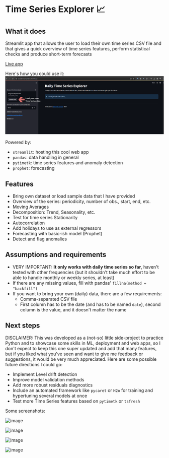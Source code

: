 # Time Series Explorer 📈

## What it does
Streamlit app that allows the user to load their own time series CSV file and that gives a quick overview of time series features, perform statistical checks and produce short-term forecasts

[Live app](https://egcvjidpswxzp7p3ictpax.streamlit.app/)  

Here's how you could use it:
![Demo](./other/demo_daily_time_series_explorer.gif)

Powered by: 
- `streamlit`: hosting this cool web app
- `pandas`: data handling in general
- `pytimetk`: time series features and anomaly detection
- `prophet`: forecasting

## Features
- Bring own dataset or load sample data that I have provided 
- Overview of the series: periodicity, number of obs., start, end, etc.
- Moving Averages
- Decomposition: Trend, Seasonality, etc.
- Test for time series Stationarity
- Autocorrelation
- Add holidays to use as external regressors
- Forecasting with basic-ish model (Prophet)
- Detect and flag anomalies

## Assumptions and requirements
- VERY IMPORTANT: **It only works with daily time series so far**, haven't tested with other frequencies (but it shouldn't take much effort to be able to handle monthly or weekly series, at least)
- If there are any missing values, fill with pandas' `fillna(method = "backfill")`
- If you want to bring your own (daily) data, there are a few requirements:
    - Comma-separated CSV file
    - First column has to be the date (and has to be named `date`), second column is the value, and it doesn't matter the name

## Next steps
DISCLAIMER: This was developed as a (not-so) little side-project to practice Python and to showcase some skills in ML, deployment and web apps, so I don't expect to keep this one super updated and add that many features, but if you liked what you've seen and want to give me feedback or suggestions, it would be very much appreciated.
Here are some possible future directions I could go:
- Implement Level drift detection
- Improve model validation methods
- Add more robust residuals diagnostics
- Include an automated framework like `pycaret` or `H2o` for training and hypertuning several models at once
- Test more Time Series features based on `pytimetk` or `tsfresh`

Some screenshots:

![image](https://github.com/rafabelokurows/time_series_explorer/assets/55976107/2812c83c-c0c1-4448-a5e3-eb914992e1c5)

![image](https://github.com/rafabelokurows/time_series_explorer/assets/55976107/03161477-6f32-455c-bfdd-ba4dea7c3577)

![image](https://github.com/rafabelokurows/time_series_explorer/assets/55976107/6852f274-f5eb-4657-a37b-b859c4c8e0ad)

![image](https://github.com/rafabelokurows/time_series_explorer/assets/55976107/7ad86b2a-a847-477d-9b87-c9b2b6f420f7)

